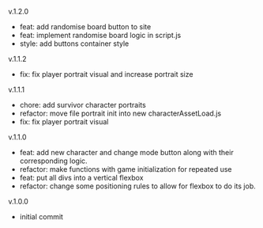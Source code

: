 v.1.2.0
- feat: add randomise board button to site
- feat: implement randomise board logic in script.js
- style: add buttons container style

v.1.1.2
- fix: fix player portrait visual and increase portrait size

v.1.1.1
- chore: add survivor character portraits
- refactor: move file portrait init into new characterAssetLoad.js
- fix: fix player portrait visual

v.1.1.0
- feat: add new character and change mode button along with their corresponding logic.
- refactor: make functions with game initialization for repeated use
- feat: put all divs into a vertical flexbox
- refactor: change some positioning rules to allow for flexbox to do its job.

v.1.0.0
- initial commit
